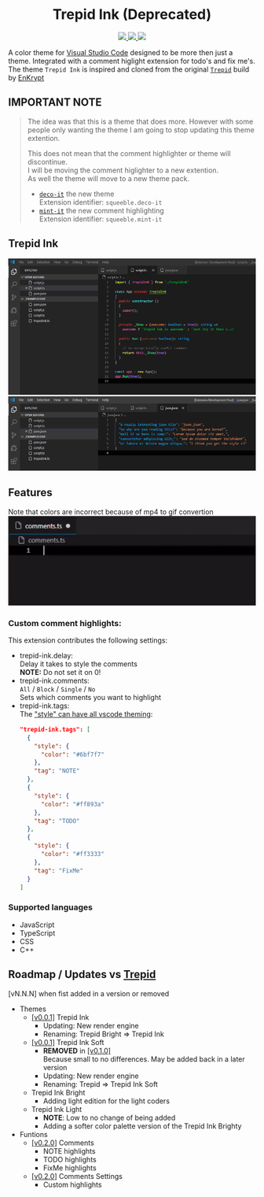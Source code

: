 <p>
  <h1 align="center">Trepid Ink (Deprecated)</h1>
</p>
<p align="center">
  <a href="https://marketplace.visualstudio.com/items?itemName=squeeble.trepid-ink">
    <img src="https://vsmarketplacebadge.apphb.com/version-short/squeeble.trepid-ink.svg?label=%20&style=flat-square&color=35495e">
    <img src="https://vsmarketplacebadge.apphb.com/installs-short/squeeble.trepid-ink.svg?label=%20&style=flat-square&color=35495e">
    <img src="https://img.shields.io/badge/trepid--ink-Depreciated-FF3333?label=%20&style=flat-square">
  </a>
</p>

A color theme for [Visual Studio Code](https://code.visualstudio.com/) designed to be more then just a theme. Integrated with a comment higlight extension for todo's and fix me's.  
The theme `Trepid Ink` is inspired and cloned from the original [`Trepid`](https://github.com/EnKrypt/Trepid) build by [EnKrypt](https://github.com/EnKrypt/)

## **IMPORTANT NOTE**

> The idea was that this is a theme that does more.
> However with some people only wanting the theme
> I am going to stop updating this theme extention.
>
> This does not mean that the comment highlighter or theme will discontinue.  
> I will be moving the comment higlighter to a new extention.  
> As well the theme will move to a new theme pack.
>
> - [`deco-it`](https://marketplace.visualstudio.com/items?itemName=squeeble.deco-it) the new theme  
>    Extension identifier: `squeeble.deco-it`
> - [`mint-it`](https://marketplace.visualstudio.com/items?itemName=squeeble.mint-it) the new comment highlighting  
>    Extension identifier: `squeeble.mint-it`

## Trepid Ink

![Trepid Ink](./assets/TrepidInk010.png)  
![Trepid Ink](./assets/TrepidInk010j.png)

## Features

Note that colors are incorrect because of mp4 to gif convertion
![Trepid Ink Comments](./assets/comments.gif)

### Custom comment highlights:

This extension contributes the following settings:

- trepid-ink.delay:  
  Delay it takes to style the comments  
  **NOTE:** Do not set it on 0!
- trepid-ink.comments:  
  `All` / `Block` / `Single` / `No`  
  Sets which comments you want to highlight
- trepid-ink.tags:  
  The ["style" can have all vscode theming](https://code.visualstudio.com/api/references/vscode-api#ThemableDecorationRenderOptions):
  ```json
  "trepid-ink.tags": [
    {
      "style": {
        "color": "#6bf7f7"
      },
      "tag": "NOTE"
    },
    {
      "style": {
        "color": "#ff893a"
      },
      "tag": "TODO"
    },
    {
      "style": {
        "color": "#ff3333"
      },
      "tag": "FixMe"
    }
  ]
  ```

### Supported languages

- JavaScript
- TypeScript
- CSS
- C++

## Roadmap / Updates vs [Trepid](https://github.com/EnKrypt/Trepid)

[vN.N.N] when fist added in a version or removed

- Themes
  - [[v0.0.1]](https://github.com/squeeble-ink/vscode.trepid-ink/blob/master/CHANGELOG.md#v001---21022020---initial-release) Trepid Ink
    - Updating: New render engine
    - Renaming: Trepid Bright => Trepid Ink
  - [[v0.0.1]](https://github.com/squeeble-ink/vscode.trepid-ink/blob/master/CHANGELOG.md#v001---21022020---initial-release) Trepid Ink Soft
    - **REMOVED** in [[v0.1.0]](https://github.com/SqueebleInk/VSC-THM-TrepidInk/releases/tag/v0.1.0)  
      Because small to no differences. May be added back in a later version
    - Updating: New render engine
    - Renaming: Trepid => Trepid Ink Soft
  - Trepid Ink Bright
    - Adding light edition for the light coders
  - Trepid Ink Light
    - **NOTE**: Low to no change of being added
    - Adding a softer color palette version of the Trepid Ink Brighty
- Funtions
  - [[v0.2.0]](https://github.com/squeeble-ink/vscode.trepid-ink/releases/tag/v0.2.0) Comments
    - NOTE highlights
    - TODO highlights
    - FixMe highlights
  - [[v0.2.0]](https://github.com/squeeble-ink/vscode.trepid-ink/releases/tag/v0.2.0) Comments Settings
    - Custom highlights
